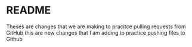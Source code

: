 # README #
Theses are changes 
that we are making to pracitce pulling requests from GitHub
this are new changes that I am adding to practice pushing files to Github